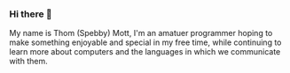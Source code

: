 ### Hi there 👋

My name is Thom (Spebby) Mott, I'm an amatuer programmer hoping to make something enjoyable and special in my free time, while continuing to learn more about computers and the languages in which we communicate with them. 